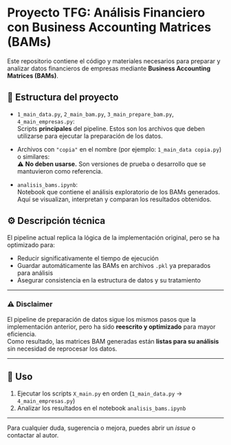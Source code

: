 # Proyecto TFG: Análisis Financiero con Business Accounting Matrices (BAMs)

Este repositorio contiene el código y materiales necesarios para preparar y analizar datos financieros de empresas mediante **Business Accounting Matrices (BAMs)**.

## 📁 Estructura del proyecto

- `1_main_data.py`, `2_main_bam.py`, `3_main_prepare_bam.py`, `4_main_empresas.py`:  
  Scripts **principales** del pipeline. Estos son los archivos que deben utilizarse para ejecutar la preparación de los datos.

- Archivos con `"copia"` en el nombre (por ejemplo: `1_main_data copia.py`) o similares:  
  ⚠️ **No deben usarse.** Son versiones de prueba o desarrollo que se mantuvieron como referencia.

- `analisis_bams.ipynb`:  
  Notebook que contiene el análisis exploratorio de los BAMs generados. Aquí se visualizan, interpretan y comparan los resultados obtenidos.

## ⚙️ Descripción técnica

El pipeline actual replica la lógica de la implementación original, pero se ha optimizado para:

- Reducir significativamente el tiempo de ejecución
- Guardar automáticamente las BAMs en archivos `.pkl` ya preparados para análisis
- Asegurar consistencia en la estructura de datos y su tratamiento

---

### ⚠️ Disclaimer

El pipeline de preparación de datos sigue los mismos pasos que la implementación anterior, pero ha sido **reescrito y optimizado** para mayor eficiencia.  
Como resultado, las matrices BAM generadas están **listas para su análisis** sin necesidad de reprocesar los datos.

---

## 🚀 Uso

1. Ejecutar los scripts `X_main.py` en orden (`1_main_data.py` → `4_main_empresas.py`)
2. Analizar los resultados en el notebook `analisis_bams.ipynb`

---

Para cualquier duda, sugerencia o mejora, puedes abrir un *issue* o contactar al autor.